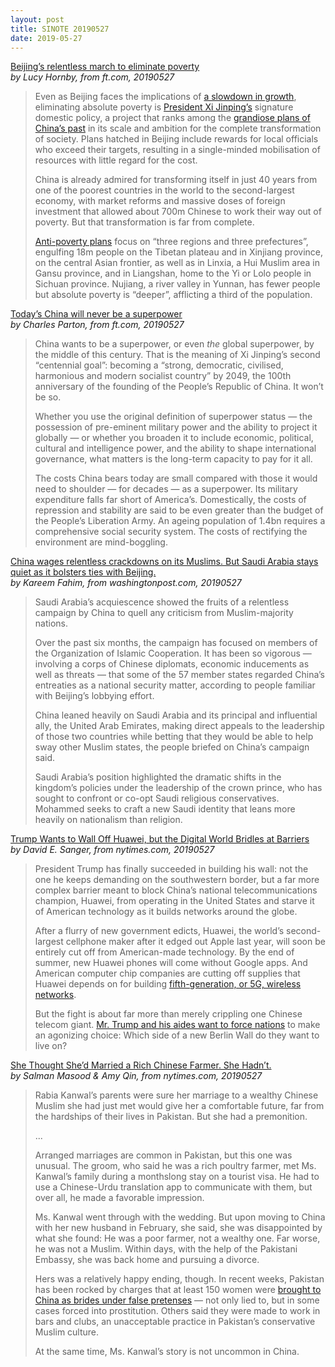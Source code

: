 ```yaml
---
layout: post
title: SINOTE 20190527
date: 2019-05-27
---
```


[Beijing’s relentless march to eliminate poverty](https://www.ft.com/content/c8e6c8c0-6d9b-11e9-a9a5-351eeaef6d84) <br> *by Lucy Hornby, from ft.com, 20190527*

> Even as Beijing faces the implications of [a slowdown in growth](https://www.ft.com/content/9903d7e2-5c43-11e9-939a-341f5ada9d40), eliminating absolute poverty is [President Xi Jinping’s](https://www.ft.com/topics/people/Xi_Jinping) signature domestic policy, a project that ranks among the [grandiose plans of China’s past](https://www.ft.com/content/839ccb0c-e439-11e8-8e70-5e22a430c1ad) in its scale and ambition for the complete transformation of society. Plans hatched in Beijing include rewards for local officials who exceed their targets, resulting in a single-minded mobilisation of resources with little regard for the cost.
>
> China is already admired for transforming itself in just 40 years from one of the poorest countries in the world to the second-largest economy, with market reforms and massive doses of foreign investment that allowed about 700m Chinese to work their way out of poverty. But that transformation is far from complete.
>
> [Anti-poverty plans](https://www.ft.com/content/093860ce-80c5-11e8-bc55-50daf11b720d) focus on “three regions and three prefectures”, engulfing 18m people on the Tibetan plateau and in Xinjiang province, on the central Asian frontier, as well as in Linxia, a Hui Muslim area in Gansu province, and in Liangshan, home to the Yi or Lolo people in Sichuan province. Nujiang, a river valley in Yunnan, has fewer people but absolute poverty is “deeper”, afflicting a third of the population.

[Today’s China will never be a superpower](https://www.ft.com/content/233b101e-7d51-11e9-81d2-f785092ab560) <br> *by Charles Parton, from ft.com, 20190527*

> China wants to be a superpower, or even *the* global superpower, by the middle of this century. That is the meaning of Xi Jinping’s second “centennial goal”: becoming a “strong, democratic, civilised, harmonious and modern socialist country” by 2049, the 100th anniversary of the founding of the People’s Republic of China. It won’t be so. 
>
> Whether you use the original definition of superpower status — the possession of pre-eminent military power and the ability to project it globally — or whether you broaden it to include economic, political, cultural and intelligence power, and the ability to shape international governance, what matters is the long-term capacity to pay for it all. 
>
> The costs China bears today are small compared with those it would need to shoulder — for decades — as a superpower. Its military expenditure falls far short of America’s. Domestically, the costs of repression and stability are said to be even greater than the budget of the People’s Liberation Army. An ageing population of 1.4bn requires a comprehensive social security system. The costs of rectifying the environment are mind-boggling.

[China wages relentless crackdowns on its Muslims. But Saudi Arabia stays quiet as it bolsters ties with Beijing.](https://www.washingtonpost.com/world/asia_pacific/china-wages-relentless-crackdowns-on-its-muslims-but-saudi-arabia-stays-quiet-as-it-bolsters-ties-with-beijing/2019/05/24/66b52b44-7320-11e9-9331-30bc5836f48e_story.html) <br> *by Kareem Fahim, from washingtonpost.com, 20190527*

> Saudi Arabia’s acquiescence showed the fruits of a relentless campaign by China to quell any criticism from Muslim-majority nations.
>
> Over the past six months, the campaign has focused on members of the Organization of Islamic Cooperation. It has been so vigorous — involving a corps of Chinese diplomats, economic inducements as well as threats — that some of the 57 member states regarded China’s entreaties as a national security matter, according to people familiar with Beijing’s lobbying effort.
>
> China leaned heavily on Saudi Arabia and its principal and influential ally, the United Arab Emirates, making direct appeals to the leadership of those two countries while betting that they would be able to help sway other Muslim states, the people briefed on China’s campaign said.
>
> Saudi Arabia’s position highlighted the dramatic shifts in the kingdom’s policies under the leadership of the crown prince, who has sought to confront or co-opt Saudi religious conservatives. Mohammed seeks to craft a new Saudi identity that leans more heavily on nationalism than religion.

[Trump Wants to Wall Off Huawei, but the Digital World Bridles at Barriers](https://www.nytimes.com/2019/05/27/us/politics/us-huawei-berlin-wall.html)  <br> *by David E. Sanger, from nytimes.com, 20190527*

> President Trump has finally succeeded in building his wall: not the one he keeps demanding on the southwestern border, but a far more complex barrier meant to block China’s national telecommunications champion, Huawei, from operating in the United States and starve it of American technology as it builds networks around the globe.
>
> After a flurry of new government edicts, Huawei, the world’s second-largest cellphone maker after it edged out Apple last year, will soon be entirely cut off from American-made technology. By the end of summer, new Huawei phones will come without Google apps. And American computer chip companies are cutting off supplies that Huawei depends on for building [fifth-generation, or 5G, wireless networks](https://www.nytimes.com/2018/12/31/technology/personaltech/5g-what-you-need-to-know.html?module=inline).
>
> But the fight is about far more than merely crippling one Chinese telecom giant. [Mr. Trump and his aides want to force nations](https://www.nytimes.com/2019/05/15/business/huawei-ban-trump.html?module=inline) to make an agonizing choice: Which side of a new Berlin Wall do they want to live on?

[She Thought She’d Married a Rich Chinese Farmer. She Hadn’t.](https://www.nytimes.com/2019/05/27/world/asia/pakistan-china-trafficking.html) <br> *by Salman Masood & Amy Qin, from nytimes.com, 20190527*

> Rabia Kanwal’s parents were sure her marriage to a wealthy Chinese Muslim she had just met would give her a comfortable future, far from the hardships of their lives in Pakistan. But she had a premonition.
>
> ...
>
> Arranged marriages are common in Pakistan, but this one was unusual. The groom, who said he was a rich poultry farmer, met Ms. Kanwal’s family during a monthslong stay on a tourist visa. He had to use a Chinese-Urdu translation app to communicate with them, but over all, he made a favorable impression.
>
> Ms. Kanwal went through with the wedding. But upon moving to China with her new husband in February, she said, she was disappointed by what she found: He was a poor farmer, not a wealthy one. Far worse, he was not a Muslim. Within days, with the help of the Pakistani Embassy, she was back home and pursuing a divorce.
>
> Hers was a relatively happy ending, though. In recent weeks, Pakistan has been rocked by charges that at least 150 women were [brought to China as brides under false pretenses](https://www.geo.tv/latest/236821-fia-continues-crackdown-against-chinese-nationals-involved-in-human-trafficking) — not only lied to, but in some cases forced into prostitution. Others said they were made to work in bars and clubs, an unacceptable practice in Pakistan’s conservative Muslim culture.
>
> At the same time, Ms. Kanwal’s story is not uncommon in China.